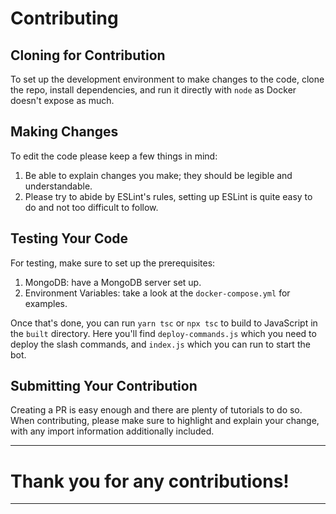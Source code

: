 # Contributing

## Cloning for Contribution
To set up the development environment to make changes to the code, clone the repo, install dependencies, and run it directly with `node` as Docker doesn't expose as much.

## Making Changes
To edit the code please keep a few things in mind:
1. Be able to explain changes you make; they should be legible and understandable.
2. Please try to abide by ESLint's rules, setting up ESLint is quite easy to do and not too difficult to follow.

## Testing Your Code
For testing, make sure to set up the prerequisites:
1. MongoDB: have a MongoDB server set up.
2. Environment Variables: take a look at the `docker-compose.yml` for examples.

Once that's done, you can run `yarn tsc` or `npx tsc` to build to JavaScript in the `built` directory. Here you'll find `deploy-commands.js` which you need to deploy the slash commands, and `index.js` which you can run to start the bot.

## Submitting Your Contribution
Creating a PR is easy enough and there are plenty of tutorials to do so. When contributing, please make sure to highlight and explain your change, with any import information additionally included.

---

# Thank you for any contributions!

---
